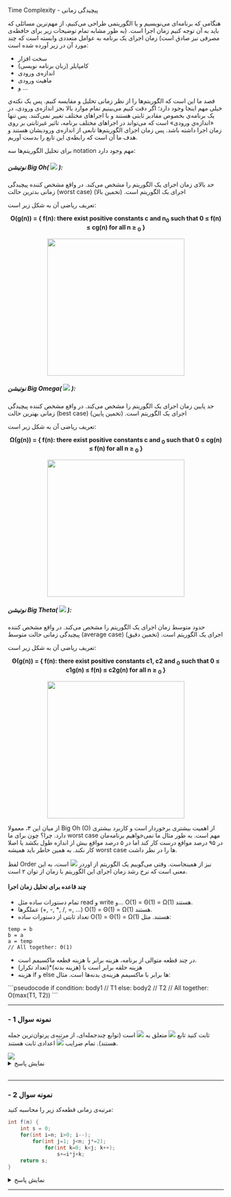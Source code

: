 <div dir="rtl>
	  
# Time Complexity - پیچیدگی زمانی

هنگامی که برنامه‌ای می‌نویسیم و یا الگوریتمی طراحی می‌کنیم، از مهم‌ترین مسائلی که باید به آن توجه کنیم زمان اجرا است. (به طور مشابه تمام توضیحات زیر برای حافظه‌ی مصرفی نیز صادق است)
زمان اجرای یک برنامه به عوامل متعددی وابسته است که چند مورد آن در زیر آورده شده است:
* سخت افزار
* کامپایلر (زبان برنامه نویسی)
* اندازه‌ی ورودی
* ماهیت ورودی
* و ...

قصد ما این است که الگوریتم‌ها را از نظر زمانی تحلیل و مقایسه کنیم. پس یک نکته‌ي خیلی مهم اینجا وجود دارد؛ اگر دقت کنیم می‌بینیم تمام موارد بالا بجز اندازه‌ی ورودی، در یک برنامه‌ي بخصوص مقادیر ثابتی هستند و با اجرا‌های مختلف تغییر نمی‌کنند. پس تنها «اندازه‌ي ورودی» است که می‌تواند در اجرا‌های مختلف برنامه، تاثیر غیرثابتی بر روی زمان اجرا داشته باشد. پس زمان اجرای الگوریتم‌ها تابعی از اندازه‌ی ورودیشان هستند و هدف ما آن است که رابطه‌ی این تابع را بدست آوریم.

برای تحلیل الگوریتم‌ها سه
notation
مهم وجود دارد:

##### نوتیشن Big Oh( <img src="https://latex.codecogs.com/gif.latex?\text{O}" /> ):
حد بالای زمان اجرای یک الگوریتم را مشخص می‌کند. در واقع مشخص کننده پیچیدگی زمانی بدترین حالت
(worst case)
اجرای یک الگوریتم است. (تخمین بالا)

تعریف ریاضی آن به شکل زیر است:

<!-- ```math
O(g(n)) = { f(n): \text{there exist positive constants c and } n_0
            \text{ such that } 0 ≤ f(n) ≤ cg(n) \text{ for all } n ≥ n_0 }
``` -->
<div align="center">
	<b align="center">
		O(g(n)) = { f(n): there exist positive constants c and n<sub>0</sub>
            such that 0 ≤ f(n) ≤ cg(n) for all n ≥ <sub>0</sub> }
	</b>
</div>
<p align="center">
	<img width="320" height="320" src="images/big0.png">
</p>

##### نوتیشن Big Omega( <img src="https://latex.codecogs.com/gif.latex?\Omega" /> ):
حد پایین زمان اجرای یک الگوریتم را مشخص می‌کند. در واقع مشخص کننده پیچیدگی زمانی بهترین حالت 
(best case)
اجرای یک الگوریتم است. (تخمین پایین)

تعریف ریاضی آن به شکل زیر است:
<!-- ```math
\Omega(g(n)) = { f(n): \text{ there exist positive constants c and } n_0 
            \text{ such that } 0 ≤ cg(n) ≤ f(n) \text{ for all } n ≥ n_0 }
``` -->
<div align="center">
	<b align="center">
		Ω(g(n)) = { f(n): there exist positive constants c and <sub>0</sub> 
            such that 0 ≤ cg(n) ≤ f(n) for all n ≥ <sub>0</sub> }
	</b>
</div>
<p align="center">
	<img width="320" height="320" src="images/omega.png">
</p>

##### نوتیشن Big Theta( <img src="https://latex.codecogs.com/gif.latex?\Theta" /> ):
حدود متوسط زمان اجرای یک الگوریتم را مشخص می‌کند. در واقع مشخص کننده پیچیدگی زمانی حالت متوسط
(average case)
اجرای یک الگوریتم است. (تخمین دقیق)

تعریف ریاضی آن به شکل زیر است:
<!-- ```math
\Theta(g(n)) = { f(n): \text{there exist positive constants c1, c2 and }n_0
            \text{ such that } 0 ≤ c1g(n) ≤ f(n) ≤ c2g(n) \text{ for all } n ≥ n_0 }
``` -->
<div align="center">
	<b align="center">
		Θ(g(n)) = { f(n): there exist positive constants c1, c2 and <sub>0</sub>
            such that 0 ≤ c1g(n) ≤ f(n) ≤ c2g(n) for all n ≥ <sub>0</sub> }
	</b>
</div>
<p align="center">
	<img width="320" height="320" src="images/theta.png">
</p>

از میان این ۳، معمولا
Big Oh (O)
از اهمیت بیشتری برخوردار است و کاربرد بیشتری دارد. چرا؟
چون برای ما 
worst case
مهم است. به طور مثال ما نمی‌خواهیم برنامه‌مان در ۹۵ درصد مواقع درست کار کند اما در ۵ درصد مواقع بیش از اندازه طول بکشد یا اصلا کار نکند. به همین خاطر باید همیشه
worst case
ها را در نظر داشت.

لفظ 
Order
نیز از همینجاست. وقتی می‌گوییم یک الگوریتم از اوردر 
<img src="https://latex.codecogs.com/gif.latex?n^2" />
است، به این معنی است که نرخ رشد زمان اجرای این الگوریتم با زمان از توان ۲ است.

#### چند قاعده برای تحلیل زمان اجرا
* تمام دستورات ساده مثل
read
و
write
و...
O(1) = Θ(1) = Ω(1)
هستند.
* عملگرها 
(+, -, *, /, =, ...)
 O(1) = Θ(1) = Ω(1)
هستند.
* تعداد ثابتی از دستورات ساده 
 O(1) = Θ(1) = Ω(1)
هستند. مثل:
```pseudocode
temp = b
b = a
a = temp
// All together: Θ(1)
```
* در چند قطعه متوالی از برنامه، هزینه برابر با هزینه‌ قطعه ماکسیمم است.
* هزینه حلقه برابر است با (هزینه بدنه)*(تعداد تکرار)
* هزینه 
if
و
else
ها برابر با ماکسیمم هزینه‌ی بدنه‌ها است. مثال:
<div dir="ltr">
```pseudocode
if condition:
	body1 // T1
else:
	body2 // T2
// All together: O(max(T1, T2))
```
</div>

<hr>

### - نمونه سوال 1
ثابت کنید تابع 
<img src="https://render.githubusercontent.com/render/math?math=f(n)" />
متعلق به 
<img src="https://render.githubusercontent.com/render/math?math=O(n^k)" />
است (توابع چندجمله‌ای، از مرتبه‌ی پرتوان‌ترین جمله هستند). تمام ضرایب 
<img src="https://render.githubusercontent.com/render/math?math=a_i" />
اعدادی ثابت هستند.

<img src="https://render.githubusercontent.com/render/math?math=f(n) = \sum_{i=0}^k a_in^i = a_0n^0 + a_1n^1 + \dots + a_kn^k" />

<details>
<summary>نمایش پاسخ</summary>
<br>
<img src="https://render.githubusercontent.com/render/math?math=f(n) = a_0n^0 + a_1n^1 + \dots + a_kn^k \leq a_0n^k + a_1n^k + \dots + a_kn^k" />
<br>
<img src="https://render.githubusercontent.com/render/math?math=\Rightarrow f(n) \leq (a_0+a_1+\dots+a_k)n^k" />
<br>
<img src="https://render.githubusercontent.com/render/math?math=\Rightarrow \forall n>0: f(n) \leq cn^k, \quad c = \sum_{i=0}^ka_i" />
<br>
<img src="https://render.githubusercontent.com/render/math?math=\Rightarrow f(n) \in O(n^k)" />
</details>

<br>
<hr>

### - نمونه سوال 2
مرتبه‌ی زمانی قطعه‌کد زیر را محاسبه کنید:
<span dir="ltr">
```java
int f(n) {
	int s = 0;
	for(int i=n; i>0; i--);
		for(int j=1; j<n; j*=2);
			for(int k=0; k<j; k++);
				s+=i*j+k;
	return s;
}
```
</span>

<details>
<summary>نمایش پاسخ</summary>
<br>
<p align="right" dir="rtl">
حلقه‌ی 
<img src="https://render.githubusercontent.com/render/math?math=j" />
به اندازه‌ی 
<img src="https://render.githubusercontent.com/render/math?math=m=\log_2n" />
بار اجرا می‌شود. برای بررسی تعداد دفعات اجرای حلقه‌ی 
<img src="https://render.githubusercontent.com/render/math?math=k" />
می‌توان نوشت (تصاعد هندسی):
</p>
<img src="https://render.githubusercontent.com/render/math?math=N_k = 1 + 2 + 4 + \dots + 2^{m-1} = 2^m - 1 = 2^{\log n} - 1 = n - 1 " />
<p align="right" dir="rtl">
بنابراین، دو حلقه‌ی 
<img src="https://render.githubusercontent.com/render/math?math=k" />
و 
<img src="https://render.githubusercontent.com/render/math?math=j" />
با هم از 
<img src="https://render.githubusercontent.com/render/math?math=O(n)" />
می‌باشند. با توجه به این که حلقه‌ی اول 
<img src="https://render.githubusercontent.com/render/math?math=n" />
بار اجرا می‌شود:
</p>
<img src="https://render.githubusercontent.com/render/math?math=T(n) = nO(n) = O(n^2)" />
</details>
<hr>
